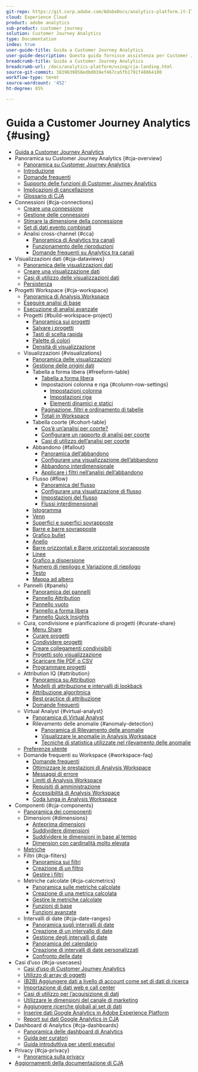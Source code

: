 ```yaml
---
git-repo: https://git.corp.adobe.com/AdobeDocs/analytics-platform.it-IT
cloud: Experience Cloud
product: adobe analytics
sub-product: customer journey
solution: Customer Journey Analytics
type: Documentation
index: true
user-guide-title: Guida a Customer Journey Analytics
user-guide-description: Questa guida fornisce assistenza per Customer Journey Analytics, la soluzione di Adobe di nuova generazione per l’analisi cross-channel, basata su Adobe Experience Platform.
breadcrumb-title: Guida a Customer Journey Analytics
breadcrumb-url: /docs/analytics-platform/using/cja-landing.html
source-git-commit: 3839639858edbd019ef467ca5fb1791f48864100
workflow-type: tm+mt
source-wordcount: '452'
ht-degree: 85%

---
```



# Guida a Customer Journey Analytics {#using}

+ [Guida a Customer Journey Analytics](getting-started/cja-landing.md)
+ Panoramica su Customer Journey Analytics {#cja-overview}
   + [Panoramica su Customer Journey Analytics](getting-started/cja-overview.md)
   + [Introduzione](getting-started/cja-getting-started.md)
   + [Domande frequenti](getting-started/cja-faq.md)
   + [Supporto delle funzioni di Customer Journey Analytics](getting-started/cja-aa.md)
   + [Implicazioni di cancellazione](getting-started/cja-deletion.md)
   + [Glossario di CJA](getting-started/cja-glossary.md)
+ Connessioni {#cja-connections}
   + [Creare una connessione](connections/create-connection.md)
   + [Gestione delle connessioni](connections/manage-connections.md)
   + [Stimare la dimensione della connessione](connections/estimate-connection-size.md)
   + [Set di dati evento combinati](connections/combined-dataset.md)
   + Analisi cross-channel {#cca}
      + [Panoramica di Analytics tra canali](connections/cca/overview.md)
      + [Funzionamento delle riproduzioni](connections/cca/replay.md)
      + [Domande frequenti su Analytics tra canali](connections/cca/faq.md)
+ Visualizzazioni dati {#cja-dataviews}
   + [Panoramica delle visualizzazioni dati](data-views/data-views.md)
   + [Creare una visualizzazione dati](data-views/create-dataview.md)
   + [Casi di utilizzo delle visualizzazioni dati](data-views/data-views-usecases.md)
   + [Persistenza](data-views/persistence.md)
+ Progetti Workspace {#cja-workspace}
   + [Panoramica di Analysis Workspace](analysis-workspace/home.md)
   + [Eseguire analisi di base](analysis-workspace/perform-basic-analysis.md)
   + [Esecuzione di analisi avanzate](analysis-workspace/perform-adv-analysis.md)
   + Progetti {#build-workspace-project}
      + [Panoramica sui progetti](analysis-workspace/build-workspace-project/freeform-overview.md)
      + [Salvare i progetti](analysis-workspace/build-workspace-project/save-projects.md)
      + [Tasti di scelta rapida](analysis-workspace/build-workspace-project/fa-shortcut-keys.md)
      + [Palette di colori](analysis-workspace/build-workspace-project/color-palettes.md)
      + [Densità di visualizzazione](analysis-workspace/build-workspace-project/view-density.md)
   + Visualizzazioni {#visualizations}
      + [Panoramica delle visualizzazioni](analysis-workspace/visualizations/freeform-analysis-visualizations.md)
      + [Gestione delle origini dati](analysis-workspace/visualizations/t-sync-visualization.md)
      + Tabella a forma libera {#freeform-table}
         + [Tabella a forma libera](analysis-workspace/visualizations/freeform-table/freeform-table.md)
         + Impostazioni colonna e riga {#column-row-settings}
            + [Impostazioni colonna](analysis-workspace/visualizations/freeform-table/column-row-settings/column-settings.md)
            + [Impostazioni riga](analysis-workspace/visualizations/freeform-table/column-row-settings/table-settings.md)
            + [Elementi dinamici e statici](analysis-workspace/visualizations/freeform-table/column-row-settings/manual-vs-dynamic-rows.md)
         + [Paginazione, filtri e ordinamento di tabelle](analysis-workspace/visualizations/freeform-table/pagination-filtering-sorting.md)
         + [Totali in Workspace](analysis-workspace/visualizations/freeform-table/workspace-totals.md)
      + Tabella coorte {#cohort-table}
         + [Cos’è un’analisi per coorte?](analysis-workspace/visualizations/cohort-table/cohort-analysis.md)
         + [Configurare un rapporto di analisi per coorte](analysis-workspace/visualizations/cohort-table/t-cohort.md)
         + [Casi di utilizzo dell’analisi per coorte](analysis-workspace/visualizations/cohort-table/cohort-use-cases.md)
      + Abbandono {#fallout}
         + [Panoramica dell’abbandono](analysis-workspace/visualizations/fallout/fallout-flow.md)
         + [Configurare una visualizzazione dell’abbandono](analysis-workspace/visualizations/fallout/configuring-fallout.md)
         + [Abbandono interdimensionale](analysis-workspace/visualizations/fallout/configuring-interdimensional-fallout.md)
         + [Applicare i filtri nell’analisi dell’abbandono](analysis-workspace/visualizations/fallout/compare-segments-fallout.md)
      + Flusso {#flow}
         + [Panoramica del flusso](analysis-workspace/visualizations/c-flow/flow.md)
         + [Configurare una visualizzazione di flusso](analysis-workspace/visualizations/c-flow/creating-flow-report.md)
         + [Impostazioni del flusso](analysis-workspace/visualizations/c-flow/flow-settings.md)
         + [Flussi interdimensionali](analysis-workspace/visualizations/c-flow/multi-dimensional-flow.md)
      + [Istogramma](analysis-workspace/visualizations/histogram.md)
      + [Venn](analysis-workspace/visualizations/venn.md)
      + [Superfici e superfici sovrapposte](analysis-workspace/visualizations/area.md)
      + [Barre e barre sovrapposte](analysis-workspace/visualizations/bar.md)
      + [Grafico bullet](analysis-workspace/visualizations/bullet-graph.md)
      + [Anello](analysis-workspace/visualizations/donut.md)
      + [Barre orizzontali e Barre orizzontali sovrapposte](analysis-workspace/visualizations/horizontal-bar.md)
      + [Linee](analysis-workspace/visualizations/line.md)
      + [Grafico a dispersione](analysis-workspace/visualizations/scatterplot.md)
      + [Numero di riepilogo e Variazione di riepilogo](analysis-workspace/visualizations/summary-number-change.md)
      + [Testo](analysis-workspace/visualizations/text.md)
      + [Mappa ad albero](analysis-workspace/visualizations/treemap.md)
   + Pannelli {#panels}
      + [Panoramica dei pannelli](analysis-workspace/c-panels/panels.md)
      + [Pannello Attribution](analysis-workspace/c-panels/attribution.md)
      + [Pannello vuoto](analysis-workspace/c-panels/blank-panel.md)
      + [Pannello a forma libera](analysis-workspace/c-panels/freeform-panel.md)
      + [Pannello Quick Insights](analysis-workspace/c-panels/quickinsight.md)
   + Cura, condivisione e pianificazione di progetti {#curate-share}
      + [Menu Share](analysis-workspace/curate-share/send-schedule-files.md)
      + [Curare progetti](analysis-workspace/curate-share/curate.md)
      + [Condividere progetti](analysis-workspace/curate-share/share-projects.md)
      + [Creare collegamenti condivisibili](analysis-workspace/curate-share/shareable-links.md)
      + [Progetti solo visualizzazione](analysis-workspace/curate-share/view-only-projects.md)
      + [Scaricare file PDF o CSV](analysis-workspace/curate-share/download-send.md)
      + [Programmare progetti](analysis-workspace/curate-share/t-schedule-report.md)
   + Attribution IQ {#attribution}
      + [Panoramica su Attribution](analysis-workspace/attribution/overview.md)
      + [Modelli di attribuzione e intervalli di lookback](analysis-workspace/attribution/models.md)
      + [Attribuzione algoritmica](analysis-workspace/attribution/algorithmic.md)
      + [Best practice di attribuzione](analysis-workspace/attribution/best-practices.md)
      + [Domande frequenti](analysis-workspace/attribution/faq.md)
   + Virtual Analyst {#virtual-analyst}
      + [Panoramica di Virtual Analyst](analysis-workspace/virtual-analyst/overview.md)
      + Rilevamento delle anomalie {#anomaly-detection}
         + [Panoramica di Rilevamento delle anomalie](analysis-workspace/virtual-analyst/c-anomaly-detection/anomaly-detection.md)
         + [Visualizzare le anomalie in Analysis Workspace](analysis-workspace/virtual-analyst/c-anomaly-detection/view-anomalies.md)
         + [Tecniche di statistica utilizzate nel rilevamento delle anomalie](analysis-workspace/virtual-analyst/c-anomaly-detection/statistics-anomaly-detection.md)
   + [Preferenze utente](analysis-workspace/user-preferences.md)
   + Domande frequenti su Workspace {#workspace-faq}
      + [Domande frequenti](analysis-workspace/workspace-faq/faq.md)
      + [Ottimizzare le prestazioni di Analysis Workspace](analysis-workspace/workspace-faq/optimizing-performance.md)
      + [Messaggi di errore](analysis-workspace/workspace-faq/error-messages.md)
      + [Limiti di Analysis Workspace](analysis-workspace/workspace-faq/aw-limitations.md)
      + [Requisiti di amministrazione](analysis-workspace/workspace-faq/frequently-asked-questions-analysis-workspace.md)
      + [Accessibilità di Analysis Workspace](analysis-workspace/workspace-faq/aw-accessibility.md)
      + [Coda lunga in Analysis Workspace](analysis-workspace/workspace-faq/long-tail.md)
+ Componenti {#cja-components}
   + [Panoramica dei componenti](components/overview.md)
   + Dimensioni {#dimensions}
      + [Anteprima dimensioni](components/dimensions/view-dimensions.md)
      + [Suddividere dimensioni](components/dimensions/t-breakdown-fa.md)
      + [Suddividere le dimensioni in base al tempo](components/dimensions/time-parting-dimensions.md)
      + [Dimension con cardinalità molto elevata](components/dimensions/high-cardinality.md)
   + [Metriche](components/apply-create-metrics.md)
   + Filtri {#cja-filters}
      + [Panoramica sui filtri](components/filters/filters-overview.md)
      + [Creazione di un filtro](components/filters/create-filters.md)
      + [Gestire i filtri](components/filters/manage-filters.md)
   + Metriche calcolate {#cja-calcmetrics}
      + [Panoramica sulle metriche calcolate](components/calc-metrics/calc-metr-overview.md)
      + [Creazione di una metrica calcolata](components/calc-metrics/create.md)
      + [Gestire le metriche calcolate](components/calc-metrics/manage.md)
      + [Funzioni di base](components/calc-metrics/cm-functions.md)
      + [Funzioni avanzate](components/calc-metrics/cm-adv-functions.md)
   + Intervalli di date {#cja-date-ranges}
      + [Panoramica sugli intervalli di date](components/date-ranges/overview.md)
      + [Creazione di un intervallo di date](components/date-ranges/create.md)
      + [Gestione degli intervalli di date](components/date-ranges/manage.md)
      + [Panoramica del calendario](components/date-ranges/calendar.md)
      + [Creazione di intervalli di date personalizzati](components/date-ranges/custom-date-ranges.md)
      + [Confronto delle date](components/date-ranges/time-comparison.md)
+ Casi d’uso {#cja-usecases}
   + [Casi d’uso di Customer Journey Analytics](use-cases/cja-usecases.md)
   + [Utilizzo di array di oggetti](use-cases/object-arrays.md)
   + [(B2B) Aggiungere dati a livello di account come set di dati di ricerca](use-cases/b2b.md)
   + [Importazione di dati web e call center](use-cases/call-center.md)
   + [Casi di utilizzo per l’acquisizione di dati](use-cases/data-ingestion.md)
   + [Utilizzare le dimensioni del canale di marketing](use-cases/marketing-channels.md)
   + [Aggiungere ricerche globali ai set di dati](use-cases/global-lookups.md)
   + [Inserire dati Google Analytics in Adobe Experience Platform](use-cases/ga-to-cja.md)
   + [Report sui dati Google Analytics in CJA](use-cases/ga-to-cja-reporting.md)
+ Dashboard di Analytics {#cja-dashboards}
   + [Panoramica delle dashboard di Analytics](mobile-app/home.md)
   + [Guida per curatori](mobile-app/curator.md)
   + [Guida introduttiva per utenti esecutivi](mobile-app/executive.md)
+ Privacy {#cja-privacy}
   + [Panoramica sulla privacy](privacy/privacy-overview.md)
+ [Aggiornamenti della documentazione di CJA](doc-changes.md)
